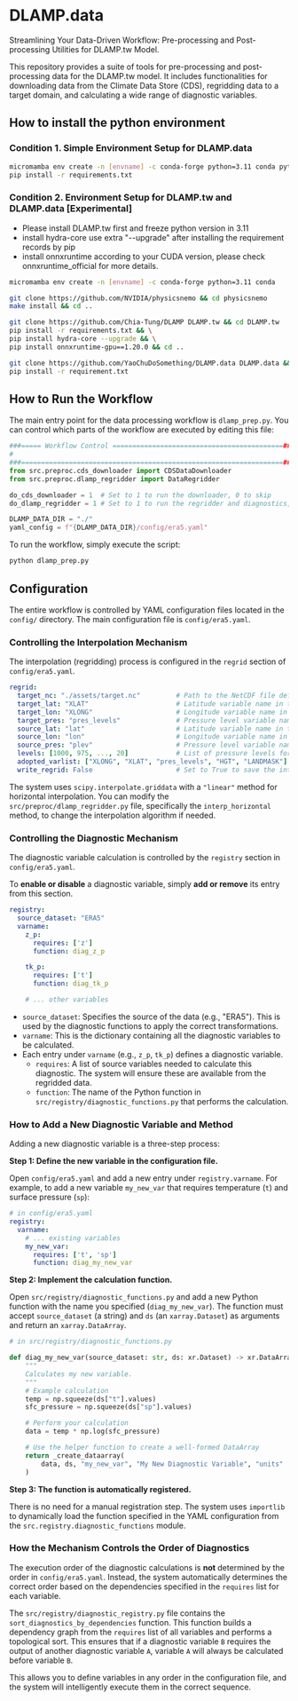 # DLAMP.data

Streamlining Your Data-Driven Workflow: Pre-processing and Post-processing Utilities for DLAMP.tw Model.

This repository provides a suite of tools for pre-processing and post-processing data for the DLAMP.tw model. It includes functionalities for downloading data from the Climate Data Store (CDS), regridding data to a target domain, and calculating a wide range of diagnostic variables.

## How to install the python environment

### Condition 1. Simple Environment Setup for DLAMP.data

```bash
micromamba env create -n [envname] -c conda-forge python=3.11 conda python-cdo python-eccodes
pip install -r requirements.txt
```

### Condition 2. Environment Setup for DLAMP.tw and DLAMP.data [Experimental]

*   Please install DLAMP.tw first and freeze python version in 3.11
*   install hydra-core use extra "--upgrade" after installing the requirement records by pip
*   install onnxruntime according to your CUDA version, please check onnxruntime_official for more details.

```bash
micromamba env create -n [envname] -c conda-forge python=3.11 conda

git clone https://github.com/NVIDIA/physicsnemo && cd physicsnemo
make install && cd ..

git clone https://github.com/Chia-Tung/DLAMP DLAMP.tw && cd DLAMP.tw
pip install -r requirements.txt && \
pip install hydra-core --upgrade && \
pip install onnxruntime-gpu==1.20.0 && cd ..

git clone https://github.com/YaoChuDoSomething/DLAMP.data DLAMP.data && cd DLAMP.data
pip install -r requirement.txt
```

## How to Run the Workflow

The main entry point for the data processing workflow is `dlamp_prep.py`. You can control which parts of the workflow are executed by editing this file:

```python
###===== Workflow Control ===========================================###
#
###==================================================================###
from src.preproc.cds_downloader import CDSDataDownloader
from src.preproc.dlamp_regridder import DataRegridder

do_cds_downloader = 1  # Set to 1 to run the downloader, 0 to skip
do_dlamp_regridder = 1 # Set to 1 to run the regridder and diagnostics, 0 to skip

DLAMP_DATA_DIR = "./"
yaml_config = f"{DLAMP_DATA_DIR}/config/era5.yaml"
```

To run the workflow, simply execute the script:

```bash
python dlamp_prep.py
```

## Configuration

The entire workflow is controlled by YAML configuration files located in the `config/` directory. The main configuration file is `config/era5.yaml`.

### Controlling the Interpolation Mechanism

The interpolation (regridding) process is configured in the `regrid` section of `config/era5.yaml`.

```yaml
regrid:
  target_nc: "./assets/target.nc"         # Path to the NetCDF file defining the target grid
  target_lat: "XLAT"                      # Latitude variable name in the target file
  target_lon: "XLONG"                     # Longitude variable name in the target file
  target_pres: "pres_levels"              # Pressure level variable name in the target file
  source_lat: "lat"                       # Latitude variable name in the source data
  source_lon: "lon"                       # Longitude variable name in the source data
  source_pres: "plev"                     # Pressure level variable name in the source data
  levels: [1000, 975, ..., 20]            # List of pressure levels for vertical interpolation
  adopted_varlist: ["XLONG", "XLAT", "pres_levels", "HGT", "LANDMASK"] # Static variables to copy from target
  write_regrid: False                     # Set to True to save the intermediate regridded file
```

The system uses `scipy.interpolate.griddata` with a `"linear"` method for horizontal interpolation. You can modify the `src/preproc/dlamp_regridder.py` file, specifically the `interp_horizontal` method, to change the interpolation algorithm if needed.

### Controlling the Diagnostic Mechanism

The diagnostic variable calculation is controlled by the `registry` section in `config/era5.yaml`.

To **enable or disable** a diagnostic variable, simply **add or remove** its entry from this section.

```yaml
registry:
  source_dataset: "ERA5"
  varname:
    z_p:
      requires: ['z']
      function: diag_z_p

    tk_p:
      requires: ['t']
      function: diag_tk_p

    # ... other variables
```

-   `source_dataset`: Specifies the source of the data (e.g., "ERA5"). This is used by the diagnostic functions to apply the correct transformations.
-   `varname`: This is the dictionary containing all the diagnostic variables to be calculated.
-   Each entry under `varname` (e.g., `z_p`, `tk_p`) defines a diagnostic variable.
    -   `requires`: A list of source variables needed to calculate this diagnostic. The system will ensure these are available from the regridded data.
    -   `function`: The name of the Python function in `src/registry/diagnostic_functions.py` that performs the calculation.

### How to Add a New Diagnostic Variable and Method

Adding a new diagnostic variable is a three-step process:

**Step 1: Define the new variable in the configuration file.**

Open `config/era5.yaml` and add a new entry under `registry.varname`. For example, to add a new variable `my_new_var` that requires temperature (`t`) and surface pressure (`sp`):

```yaml
# in config/era5.yaml
registry:
  varname:
    # ... existing variables
    my_new_var:
      requires: ['t', 'sp']
      function: diag_my_new_var
```

**Step 2: Implement the calculation function.**

Open `src/registry/diagnostic_functions.py` and add a new Python function with the name you specified (`diag_my_new_var`). The function must accept `source_dataset` (a string) and `ds` (an `xarray.Dataset`) as arguments and return an `xarray.DataArray`.

```python
# in src/registry/diagnostic_functions.py

def diag_my_new_var(source_dataset: str, ds: xr.Dataset) -> xr.DataArray:
    """
    Calculates my new variable.
    """
    # Example calculation
    temp = np.squeeze(ds["t"].values)
    sfc_pressure = np.squeeze(ds["sp"].values)

    # Perform your calculation
    data = temp * np.log(sfc_pressure)

    # Use the helper function to create a well-formed DataArray
    return _create_dataarray(
        data, ds, "my_new_var", "My New Diagnostic Variable", "units"
    )
```

**Step 3: The function is automatically registered.**

There is no need for a manual registration step. The system uses `importlib` to dynamically load the function specified in the YAML configuration from the `src.registry.diagnostic_functions` module.

### How the Mechanism Controls the Order of Diagnostics

The execution order of the diagnostic calculations is **not** determined by the order in `config/era5.yaml`. Instead, the system automatically determines the correct order based on the dependencies specified in the `requires` list for each variable.

The `src/registry/diagnostic_registry.py` file contains the `sort_diagnostics_by_dependencies` function. This function builds a dependency graph from the `requires` list of all variables and performs a topological sort. This ensures that if a diagnostic variable `B` requires the output of another diagnostic variable `A`, variable `A` will always be calculated before variable `B`.

This allows you to define variables in any order in the configuration file, and the system will intelligently execute them in the correct sequence.
